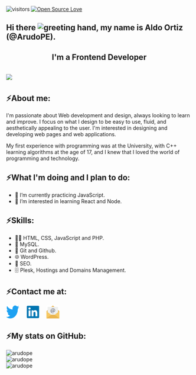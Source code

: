 ![visitors](https://visitor-badge.glitch.me/badge?page_id=arudope) [![Open Source Love](https://badges.frapsoft.com/os/v1/open-source.svg?v=103)](https://github.com/ellerbrock/open-source-badges/)
## Hi there <img src="https://camo.githubusercontent.com/e8e7b06ecf583bc040eb60e44eb5b8e0ecc5421320a92929ce21522dbc34c891/68747470733a2f2f6d656469612e67697068792e636f6d2f6d656469612f6876524a434c467a6361737252346961377a2f67697068792e676966" alt="greeting hand" width="40px">, my name is Aldo Ortiz (@ArudoPE).
<h2 align="center">I'm a Frontend Developer<h2> 
<div><img src="https://i.imgur.com/gmuwgwk.jpg" alt"Aldo Ortiz Github Header Image"></div>

## ⚡About me:
  I'm passionate about Web development and design, always looking to learn and improve.
I focus on what I design to be easy to use, fluid, and aesthetically appealing to the user. I'm interested in designing and developing web pages and web applications.

My first experience with programming was at the University, with C++ learning algorithms at the age of 17, and I knew that I loved the world of programming and technology.

## ⚡What I'm doing and I plan to do:
- 🎯 I’m currently practicing JavaScript.
- 👀 I’m interested in learning React and Node.

## ⚡Skills:
- 👨‍💻 HTML, CSS, JavaScript and PHP.
- 💽 MySQL.
- 📝 Git and Github.
- 🌐 WordPress.
- 🔎 SEO.
- 🗄️ Plesk, Hostings and Domains Management.
  
## ⚡Contact me at:
<div>
  <a href="https://twitter.com/_Aortizparodi" target="_blank"> <img src="https://github.com/devicons/devicon/raw/master/icons/twitter/twitter-original.svg" alt="twitter" width="35" height="35"/></a>
  &nbsp;
  &nbsp;
  <a href="www.linkedin.com/in/aldo-miguel-ortiz-parodi" target="_blank"> <img src="https://github.com/devicons/devicon/raw/master/icons/linkedin/linkedin-original.svg" alt="linkedin" width="35" height="35"/></a>
  &nbsp;
  &nbsp;
    <a href="mailto:aortizparodi@gmail.com" target="_blank"> <img src="./assets/img/email.png" alt="email" width="35" height="35"/></a>
</div>

## ⚡My stats on GitHub:

<div><img src="https://github-readme-streak-stats.herokuapp.com/?user=arudope&theme=dracula" alt="arudope"</div>
&nbsp;
<div><img src="https://github-readme-stats.vercel.app/api?username=arudope&show_icons=true&locale=en&theme=dracula" alt="arudope"></div>
<div><img src="https://github-readme-stats.vercel.app/api/top-langs?username=arudope&show_icons=true&locale=en&layout=compact&theme=dracula" alt="arudope"></div>
&nbsp;
